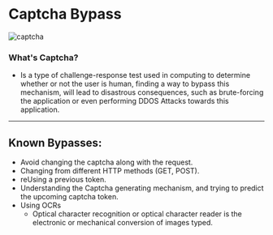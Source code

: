 # Captcha Bypass


![captcha](https://upload.wikimedia.org/wikipedia/commons/6/69/Captcha.jpg)

### What's Captcha?

- Is a type of challenge-response test used in computing to determine whether or not the user is human, finding a way to bypass this mechanism, will lead to disastrous consequences, such as brute-forcing the application or even performing DDOS Attacks towards this application.


***

## Known Bypasses: 

- Avoid changing the captcha along with the request.
- Changing from different HTTP methods (GET, POST).
- reUsing a previous token.
- Understanding the Captcha generating mechanism, and trying to predict the upcoming captcha token.
- Using OCRs
	- Optical character recognition or optical character reader is the electronic or mechanical conversion of images typed.

